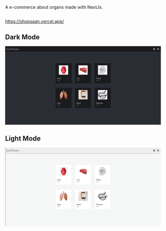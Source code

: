 A e-commerce about organs made with NextJs.
##
https://shopsaan.vercel.app/


## Dark Mode
![img](https://github.com/JonathanSaan/ShopSaan/blob/5b4c29d9f869b9e8578b72dca060a00d8dcb93a0/darkMode.png)

## Light Mode
![img](https://github.com/JonathanSaan/ShopSaan/blob/5b4c29d9f869b9e8578b72dca060a00d8dcb93a0/whiteMode.png)
